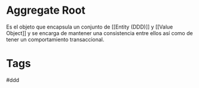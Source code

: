 # Aggregate Root
Es el objeto que encapsula un conjunto de [[Entity (DDD)]] y [[Value Object]] y se encarga de mantener una consistencia entre ellos así como de tener un comportamiento transaccional.

# Tags
#ddd 